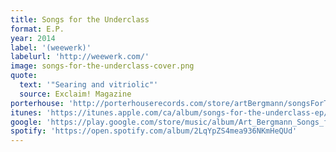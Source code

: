 ```yaml
---
title: Songs for the Underclass
format: E.P.
year: 2014
label: '(weewerk)'
labelurl: 'http://weewerk.com/'
image: songs-for-the-underclass-cover.png
quote:
  text: '"Searing and vitriolic"'
  source: Exclaim! Magazine
porterhouse: 'http://porterhouserecords.com/store/artBergmann/songsForTheUnderclass.html'
itunes: 'https://itunes.apple.com/ca/album/songs-for-the-underclass-ep/912804369'
google: 'https://play.google.com/store/music/album/Art_Bergmann_Songs_for_the_Underclass?id=Bwirvlk3mmo762jeiat6w3voqlq'
spotify: 'https://open.spotify.com/album/2LqYpZS4mea936NKmHeQUd'
---
```

